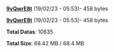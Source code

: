 [**9vQwrE8t**](/data/9vQwrE8t.txt) (19/02/23 - 05:53)- 458 bytes

[**9vQwrE8t**](/data/9vQwrE8t.txt) (19/02/23 - 05:53)- 458 bytes

**Total Datas**: 10635

**Total Size**: 68.42 MB / 68.4 MB